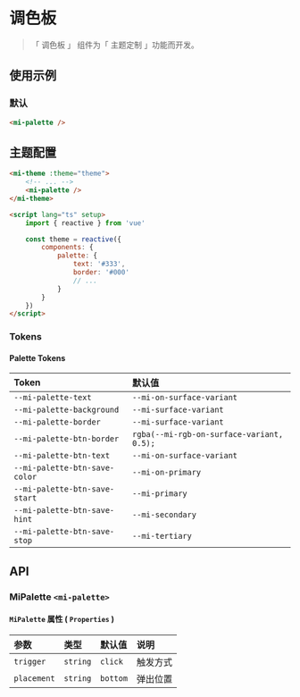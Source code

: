 # 调色板

> 「 调色板 」 组件为「 主题定制 」功能而开发。

## 使用示例

### 默认

```html
<mi-palette />
```

## 主题配置

```html
<mi-theme :theme="theme">
    <!-- ... -->
    <mi-palette />
</mi-theme>

<script lang="ts" setup>
    import { reactive } from 'vue'

    const theme = reactive({
        components: {
            palette: {
                text: '#333',
                border: '#000'
                // ...
            }
        }
    })
</script>
```

### Tokens

#### Palette Tokens

| Token | 默认值
| :---- | :----
| `--mi-palette-text` | `--mi-on-surface-variant`
| `--mi-palette-background` | `--mi-surface-variant`
| `--mi-palette-border` | `--mi-surface-variant`
| `--mi-palette-btn-border` | `rgba(--mi-rgb-on-surface-variant, 0.5);`
| `--mi-palette-btn-text` | `--mi-on-surface-variant`
| `--mi-palette-btn-save-color` | `--mi-on-primary`
| `--mi-palette-btn-save-start` | `--mi-primary`
| `--mi-palette-btn-save-hint` | `--mi-secondary`
| `--mi-palette-btn-save-stop` | `--mi-tertiary`

## API

### MiPalette `<mi-palette>`

#### `MiPalette` 属性 ( `Properties` )

| 参数 | 类型 | 默认值 | 说明
| :---- | :---- | :---- | :----
| `trigger` | `string` | `click` | 触发方式
| `placement` | `string` | `bottom` | 弹出位置
